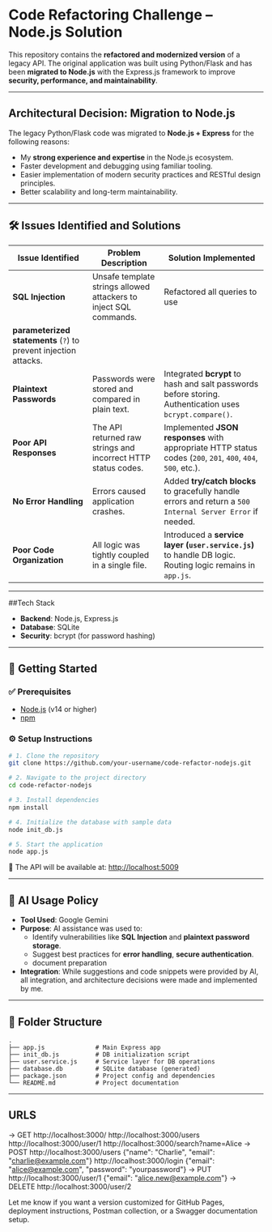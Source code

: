 # Code Refactoring Challenge – Node.js Solution

This repository contains the **refactored and modernized version** of a legacy API. The original application was built using Python/Flask and has been **migrated to Node.js** with the Express.js framework to improve **security, performance, and maintainability**.

---

## Architectural Decision: Migration to Node.js

The legacy Python/Flask code was migrated to **Node.js + Express** for the following reasons:

* My **strong experience and expertise** in the Node.js ecosystem.
* Faster development and debugging using familiar tooling.
* Easier implementation of modern security practices and RESTful design principles.
* Better scalability and long-term maintainability.

---

## 🛠️ Issues Identified and Solutions

| **Issue Identified**       | **Problem Description**                                           | **Solution Implemented**                                                                                     |
| -------------------------- | ----------------------------------------------------------------- | ------------------------------------------------------------------------------------------------------------ |
| **SQL Injection**          | Unsafe template strings allowed attackers to inject SQL commands. | Refactored all queries to use 
  **parameterized statements** (`?`) to prevent injection attacks.               |
| **Plaintext Passwords**    | Passwords were stored and compared in plain text.                 | Integrated **bcrypt** to hash and salt passwords before storing. Authentication uses `bcrypt.compare()`.     |
| **Poor API Responses**     | The API returned raw strings and incorrect HTTP status codes.     | Implemented **JSON responses** with appropriate HTTP status codes (`200`, `201`, `400`, `404`, `500`, etc.). |
| **No Error Handling**      | Errors caused application crashes.                                | Added **try/catch blocks** to gracefully handle errors and return a `500 Internal Server Error` if needed.   |
| **Poor Code Organization** | All logic was tightly coupled in a single file.                   | Introduced a **service layer (`user.service.js`)** to handle DB logic. Routing logic remains in `app.js`.    |

---

##Tech Stack

* **Backend**: Node.js, Express.js
* **Database**: SQLite
* **Security**: bcrypt (for password hashing)

---

## 🚀 Getting Started

### ✅ Prerequisites

* [Node.js](https://nodejs.org/) (v14 or higher)
* [npm](https://www.npmjs.com/)

### ⚙️ Setup Instructions

```bash
# 1. Clone the repository
git clone https://github.com/your-username/code-refactor-nodejs.git

# 2. Navigate to the project directory
cd code-refactor-nodejs

# 3. Install dependencies
npm install

# 4. Initialize the database with sample data
node init_db.js

# 5. Start the application
node app.js
```

📡 The API will be available at: [http://localhost:5009](http://localhost:5009)

---

## 🤖 AI Usage Policy

* **Tool Used**: Google Gemini
* **Purpose**: AI assistance was used to:
  * Identify vulnerabilities like **SQL Injection** and **plaintext password storage**.
  * Suggest best practices for **error handling**, **secure authentication**.
  * document preparation
* **Integration**: While suggestions and code snippets were provided by AI, all integration, and 
architecture decisions were made and implemented by me.

---

## 📂 Folder Structure

```
.
├── app.js              # Main Express app
├── init_db.js          # DB initialization script
├── user.service.js     # Service layer for DB operations
├── database.db         # SQLite database (generated)
├── package.json        # Project config and dependencies
└── README.md           # Project documentation
```

---
## URLS
-> GET
  http://localhost:3000/
  http://localhost:3000/users
  http://localhost:3000/user/1
  http://localhost:3000/search?name=Alice
-> POST
  http://localhost:3000/users
    {"name": "Charlie", "email": "charlie@example.com"}
  http://localhost:3000/login
    {"email": "alice@example.com", "password": "yourpassword"}
-> PUT 
  http://localhost:3000/user/1
    {"email": "alice.new@example.com"}
-> DELETE
  http://localhost:3000/user/2

Let me know if you want a version customized for GitHub Pages, deployment instructions, Postman collection, or a Swagger documentation setup.
